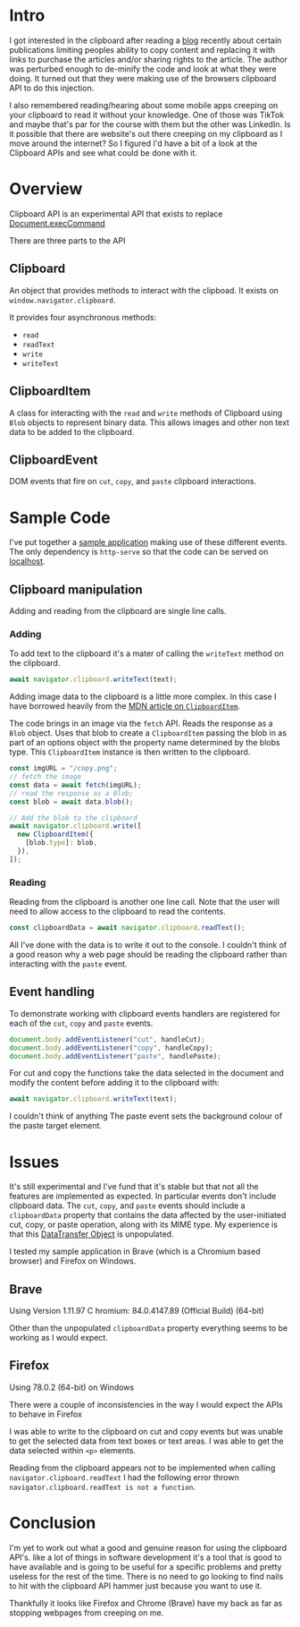 # Intro

I got interested in the clipboard after reading a [blog](https://andrewyoon.art/blog/ft-clipboard) recently about certain publications limiting peoples ability to copy content and replacing it with links to purchase the articles and/or sharing rights to the article. The author was perturbed enough to de-minify the code and look at what they were doing. It turned out that they were making use of the browsers clipboard API to do this injection.

I also remembered reading/hearing about some mobile apps creeping on your clipboard to read it without your knowledge. One of those was TikTok and maybe that's par for the course with them but the other was LinkedIn. Is it possible that there are website's out there creeping on my clipboard as I move around the internet? So I figured I'd have a bit of a look at the Clipboard APIs and see what could be done with it.

# Overview

Clipboard API is an experimental API that exists to replace [Document.execCommand](<[https://developer.mozilla.org/en-US/docs/Web/API/Document/execCommand](https://developer.mozilla.org/en-US/docs/Web/API/Document/execCommand)>)

There are three parts to the API

## Clipboard

An object that provides methods to interact with the clipboad. It exists on `window.navigator.clipboard`.

It provides four asynchronous methods:

- `read`
- `readText`
- `write`
- `writeText`

## ClipboardItem

A class for interacting with the `read` and `write` methods of Clipboard using `Blob` objects to represent binary data. This allows images and other non text data to be added to the clipboard.

## ClipboardEvent

DOM events that fire on `cut`, `copy`, and `paste` clipboard interactions.

# Sample Code

I've put together a [sample application](https://github.com/KleeUT/ClipboardAPIDemo) making use of these different events. The only dependency is `http-serve` so that the code can be served on [localhost](http://localhost).

## Clipboard manipulation

Adding and reading from the clipboard are single line calls.

### Adding

To add text to the clipboard it's a mater of calling the `writeText` method on the clipboard.

```javascript
await navigator.clipboard.writeText(text);
```

Adding image data to the clipboard is a little more complex. In this case I have borrowed heavily from the [MDN article on `ClipboardItem`](https://developer.mozilla.org/en-US/docs/Web/API/ClipboardItem).

The code brings in an image via the `fetch` API. Reads the response as a `Blob` object. Uses that blob to create a `ClipboardItem` passing the blob in as part of an options object with the property name determined by the blobs type. This `ClipboardItem` instance is then written to the clipboard.

```javascript
const imgURL = "/copy.png";
// fetch the image
const data = await fetch(imgURL);
// read the response as a Blob;
const blob = await data.blob();

// Add the blob to the clipboard
await navigator.clipboard.write([
  new ClipboardItem({
    [blob.type]: blob,
  }),
]);
```

### Reading

Reading from the clipboard is another one line call. Note that the user will need to allow access to the clipboard to read the contents.

```javascript
const clipboardData = await navigator.clipboard.readText();
```

All I've done with the data is to write it out to the console. I couldn't think of a good reason why a web page should be reading the clipboard rather than interacting with the `paste` event.

## Event handling

To demonstrate working with clipboard events handlers are registered for each of the `cut`, `copy` and `paste` events.

```javascript
document.body.addEventListener("cut", handleCut);
document.body.addEventListener("copy", handleCopy);
document.body.addEventListener("paste", handlePaste);
```

For cut and copy the functions take the data selected in the document and modify the content before adding it to the clipboard with:

```javascript
await navigator.clipboard.writeText(text);
```

I couldn't think of anything The paste event sets the background colour of the paste target element.

# Issues

It's still experimental and I've fund that it's stable but that not all the features are implemented as expected. In particular events don't include clipboard data. The `cut`, `copy`, and `paste` events should include a `clipboardData` property that contains the data affected by the user-initiated cut, copy, or paste operation, along with its MIME type. My experience is that this [DataTransfer Object](https://developer.mozilla.org/en-US/docs/Web/API/DataTransfer) is unpopulated.

I tested my sample application in Brave (which is a Chromium based browser) and Firefox on Windows.

## Brave

Using Version 1.11.97 C hromium: 84.0.4147.89 (Official Build) (64-bit)

Other than the unpopulated `clipboardData` property everything seems to be working as I would expect.

## Firefox

Using 78.0.2 (64-bit) on Windows

There were a couple of inconsistencies in the way I would expect the APIs to behave in Firefox

I was able to write to the clipboard on cut and copy events but was unable to get the selected data from text boxes or text areas. I was able to get the data selected within `<p>` elements.

Reading from the clipboard appears not to be implemented when calling `navigator.clipboard.readText` I had the following error thrown `navigator.clipboard.readText is not a function`.

# Conclusion

I'm yet to work out what a good and genuine reason for using the clipboard API's. like a lot of things in software development it's a tool that is good to have available and is going to be useful for a specific problems and pretty useless for the rest of the time. There is no need to go looking to find nails to hit with the clipboard API hammer just because you want to use it.

Thankfully it looks like Firefox and Chrome (Brave) have my back as far as stopping webpages from creeping on me.
